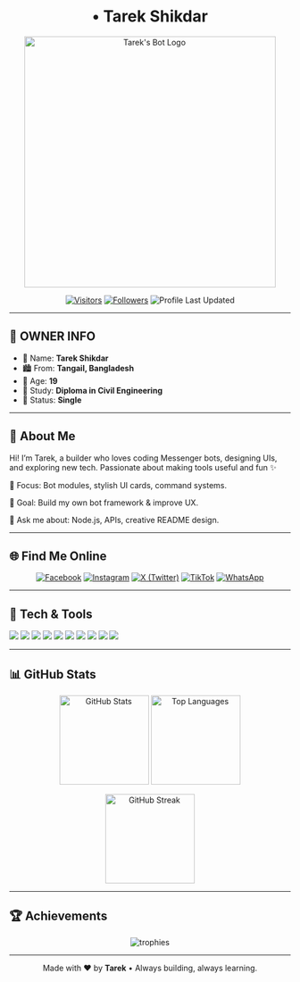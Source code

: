 <!-- PROFILE README: Tarek Shikdar --><h1 align="center">• Tarek Shikdar</h1><p align="center">
  <img src="https://drive.google.com/uc?export=view&id=18HWTegV6E4J6-DPpGYvpGuFKt5V2hHhK" width="450" alt="Tarek's Bot Logo"/>
</p><p align="center">
  <a href="https://visitor-badge.laobi.icu/badge?page_id=TAREK-691" target="_blank"><img alt="Visitors" src="https://visitor-badge.laobi.icu/badge?page_id=TAREK-691"></a>
  <a href="https://github.com/TAREK-691?tab=followers" target="_blank"><img alt="Followers" src="https://img.shields.io/github/followers/TAREK-691?label=Followers&style=flat"></a>
  <img alt="Profile Last Updated" src="https://img.shields.io/badge/Updated-Today-success"/>
</p>

---

## 👤 OWNER INFO

- 👑 Name: **Tarek Shikdar**  
- 🏙️ From: **Tangail, Bangladesh**  
- 🎂 Age: **19**  
- 📖 Study: **Diploma in Civil Engineering**  
- 🧸 Status: **Single**  


---

## 📌 About Me

Hi! I’m Tarek, a builder who loves coding Messenger bots, designing UIs, and exploring new tech. Passionate about making tools useful and fun ✨

🔭 Focus: Bot modules, stylish UI cards, command systems.

🚀 Goal: Build my own bot framework & improve UX.

💬 Ask me about: Node.js, APIs, creative README design.



---

## 🌐 Find Me Online

<p align="center">
  <a href="https://www.facebook.com/tarek.shikdar.08"><img src="https://img.shields.io/badge/Facebook-1877F2?style=for-the-badge&logo=facebook&logoColor=white" alt="Facebook"/></a>
  <a href="https://www.instagram.com/_tarek.0"><img src="https://img.shields.io/badge/Instagram-E4405F?style=for-the-badge&logo=instagram&logoColor=white" alt="Instagram"/></a>
  <a href="https://twitter.com/TarekShikdar1"><img src="https://img.shields.io/badge/X-000000?style=for-the-badge&logo=x&logoColor=white" alt="X (Twitter)"/></a>
  <a href="https://www.tiktok.com/@_tarek.0"><img src="https://img.shields.io/badge/TikTok-000000?style=for-the-badge&logo=tiktok&logoColor=white" alt="TikTok"/></a>
  <a href="https://wa.me/+8801785557724"><img src="https://img.shields.io/badge/WhatsApp-25D366?style=for-the-badge&logo=whatsapp&logoColor=white" alt="WhatsApp"/></a>
</p>

---

## 🧰 Tech & Tools

<p>
  <img src="https://img.shields.io/badge/Code-Node.js-informational?style=flat&logo=node.js&logoColor=white&color=339933"/>
  <img src="https://img.shields.io/badge/JS-JavaScript-informational?style=flat&logo=javascript&logoColor=black&color=F7DF1E"/>
  <img src="https://img.shields.io/badge/Runtime-Deno-informational?style=flat&logo=deno&logoColor=white&color=000000"/>
  <img src="https://img.shields.io/badge/Framework-Express-informational?style=flat&logo=express&logoColor=white&color=000000"/>
  <img src="https://img.shields.io/badge/DB-MongoDB-informational?style=flat&logo=mongodb&logoColor=white&color=47A248"/>
  <img src="https://img.shields.io/badge/Auth-JWT-informational?style=flat&logo=jsonwebtokens&logoColor=white&color=000000"/>
  <img src="https://img.shields.io/badge/Tool-Axios-informational?style=flat&logo=axios&logoColor=white&color=5A29E4"/>
  <img src="https://img.shields.io/badge/Host-Vercel-informational?style=flat&logo=vercel&logoColor=white&color=000000"/>
  <img src="https://img.shields.io/badge/Editor-VS%20Code-informational?style=flat&logo=visualstudiocode&logoColor=white&color=007ACC"/>
  <img src="https://img.shields.io/badge/Design-Canva-informational?style=flat&logo=canva&logoColor=white&color=00C4CC"/>
</p>

---

## 📊 GitHub Stats

<p align="center">
  <img height="160" src="https://github-readme-stats.vercel.app/api?username=TAREK-691&show_icons=true&hide_border=true" alt="GitHub Stats"/>
  <img height="160" src="https://github-readme-stats.vercel.app/api/top-langs/?username=TAREK-691&layout=compact&hide_border=true" alt="Top Languages"/>
</p><p align="center">
  <img height="160" src="https://streak-stats.demolab.com?user=TAREK-691&hide_border=true" alt="GitHub Streak"/>
</p>

---

## 🏆 Achievements

<p align="center">
  <img src="https://github-profile-trophy.vercel.app/?username=TAREK-691&theme=flat&no-frame=true&margin-w=5&margin-h=5" alt="trophies"/>
</p>

---


<p align="center">Made with ❤️ by <b>Tarek</b> • Always building, always learning.</p>
